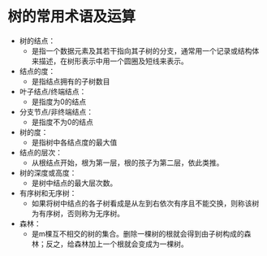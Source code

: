 # 树的常用术语及运算

- 树的结点：
  - 是指一个数据元素及其若干指向其子树的分支，通常用一个记录或结构体来描述，在树形表示中用一个圆圈及短线来表示。
- 结点的度：
  - 是指结点拥有的子树数目
- 叶子结点/终端结点：
  - 是指度为0的结点
- 分支节点/非终端结点：
  - 是指度不为0的结点
- 树的度：
  - 是指树中各结点度的最大值
- 结点的层次：
  - 从根结点开始，根为第一层，根的孩子为第二层，依此类推。
- 树的深度或高度：
  - 是树中结点的最大层次数。
- 有序树和无序树：
  - 如果将树中结点的各子树看成是从左到右依次有序且不能交换，则称该树为有序树，否则称为无序树。
- 森林：
  - 是m棵互不相交的树的集合。删除一棵树的根就会得到由子树构成的森林；反之，给森林加上一个根就会变成为一棵树。
